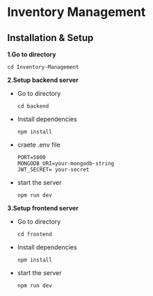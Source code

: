 # Inventory Management

## Installation & Setup

**1.Go to directory**

    cd Inventory-Management

**2.Setup backend server**

- Go to directory

      cd backend

- Install dependencies

      npm install

- craete .env file

      PORT=5000
      MONGODB_URI=your-mongodb-string
      JWT_SECRET= your-secret

- start the server

      npm run dev

**3.Setup frontend server**

- Go to directory

      cd frontend

- Install dependencies

      npm install

- start the server

      npm run dev

  
